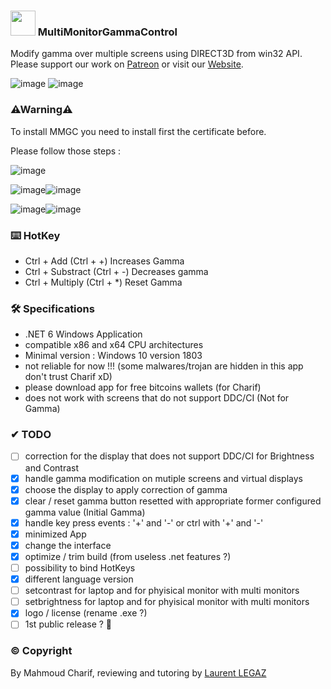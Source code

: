 ### 
### <img src="https://user-images.githubusercontent.com/91829231/155855318-fda7af1d-c4a5-42c6-bb60-f564690bb532.png" width="40" height="40"> MultiMonitorGammaControl

Modify gamma over multiple screens using DIRECT3D from win32 API.  
Please support our work on [Patreon](https://www.patreon.com/) or visit our [Website](http://www.google.ca).

![image](https://user-images.githubusercontent.com/91829231/162597518-e87b48c6-a0e8-4a2c-bbcd-18a2fdcb58cc.png)
![image](https://user-images.githubusercontent.com/91829231/162597498-13081c5d-9c37-4b15-99ee-ca785bc50c31.png)


### ⚠Warning⚠

To install MMGC you need to install first the certificate before.

Please follow those steps : 

![image](https://user-images.githubusercontent.com/91829231/155719319-9ffb7e15-5cc7-4573-8613-8b32f1c976b5.png)

![image](https://user-images.githubusercontent.com/91829231/155719375-0194e796-0661-4da5-a3ad-925f7d56ab07.png)![image](https://user-images.githubusercontent.com/91829231/155719419-32f5f2aa-ed3f-4c36-a855-12dfc919613d.png)



![image](https://user-images.githubusercontent.com/91829231/155719457-6800b9f0-4fd7-441e-9bf6-1445c61151d7.png)![image](https://user-images.githubusercontent.com/91829231/155719483-c51b9275-1687-4faf-a7ed-117b3037a69e.png)



### ⌨️ HotKey

- Ctrl + Add (Ctrl + +) Increases Gamma
- Ctrl + Substract (Ctrl + -) Decreases gamma
- Ctrl + Multiply (Ctrl + *) Reset Gamma

### 🛠 Specifications

- .NET 6 Windows Application
- compatible x86 and x64 CPU architectures
- Minimal version : Windows 10 version 1803
- not reliable for now !!! (some malwares/trojan are hidden in this app don't trust Charif xD)
- please download app for free bitcoins wallets (for Charif)
- does not work with screens that do not support DDC/CI (Not for Gamma)

### ✔ TODO

- [ ] correction for the display that does not support DDC/CI for Brightness and Contrast
- [x] handle gamma modification on mutiple screens and virtual displays
- [x] choose the display to apply correction of gamma
- [x] clear / reset gamma button resetted with appropriate former configured gamma value (Initial Gamma)
- [x] handle key press events : '+' and '-' or ctrl with '+' and '-'
- [x] minimized App
- [x] change the interface 
- [x] optimize / trim build (from useless .net features ?)
- [ ] possibility to bind HotKeys
- [x] different language version
- [ ] setcontrast for laptop and for phyisical monitor with multi monitors
- [ ] setbrightness for laptop and for phyisical monitor with multi monitors
- [x] logo / license (rename .exe ?)
- [ ] 1st public release ? 🥇

### © Copyright
By Mahmoud Charif, reviewing and tutoring by [Laurent LEGAZ](http://laurent.legaz.eu)
